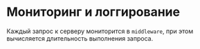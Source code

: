 # Мониторинг и логгирование
Каждый запрос к серверу мониторится в `middleware`, при этом вычисляется длительность выполнения запроса.
